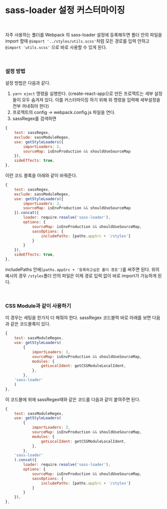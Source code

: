 # sass-loader 설정 커스터마이징

<br>

자주 사용하는 폴더를 Webpack 의 sass-loader 설정에 등록해두면 폴더 안의 파일을 import 할때  `@import '../styles/utils.scss'`처럼 모든 경로를 입력 안하고 `@import 'utils.scss'` 으로 바로 사용할 수 있게 된다.

<br>

### 설정 방법

설정 방법은 다음과 같다.

1. `yarn eject` 명령을 실행한다.
   (create-react-app으로 만든 프로젝트는 세부 설정들이 모두 숨겨져 있다. 이를 커스터마이징 하기 위해 위 명령을 입력해 세부설정을 전부 꺼내줘야 한다)
2. 프로젝트의 config -> webpack.config.js 파일을 연다.
3. sassRegex를 검색하면 

```javascript
{
	test: sassRegex,
	exclude: sassModuleRegex,
	use: getStyleLoaders({
		importLoaders: 2,
		sourceMap: isEnvProduction && shouldUseSourceMap
	}),
	sideEffects: true,
},
```

이런 코드 블록을 아래와 같이 바꿔준다.

```javascript
{
	test: sassRegex,
	exclude: sassModuleRegex,
	use: getStyleLoaders({
		importLoaders: 2,
		sourceMap: isEnvProduction && shouldUseSourceMap
	}).concat({
		loader: require.resolve('sass-loader'),
		options: {
			sourceMap: isEnvProduction && shouldUseSourceMap,
			sassOptions: {
				includePaths: [paths.appSrc + '/styles']
			}
		}
	}),
	sideEffects: true,
},
```

includePaths 안에`[paths.appSrc + '등록하고싶은 폴더 경로']`를 써주면 된다. 위의 예시의 경우 `/styles`폴더 안의 파일은 이제 경로 입력 없이 바로 import가 가능하게 된다.

<br>

### CSS Module과 같이 사용하기

이 경우는 세팅을 한가지 더 해줘야 한다. sassRegex 코드블력 바로 아래를 보면 다음과 같은 코드블록이 있다.

```javascript
{
	test: sassModuleRegex,
	use: getStyleLoaders(
		{
			importLoaders: 3,
			sourceMap: isEnvProduction && shouldUseSourceMap,
			modules: {
				getLocalIdent: getCSSModuleLocalIdent,
			},
		},
	'sass-loader'
	)
},
```

이 코드블에 위에 sassRegex때와 같은 코드를 다음과 같이 붙여주면 된다.

```javascript
{
	test: sassModuleRegex,
	use: getStyleLoaders(
		{
			importLoaders: 3,
			sourceMap: isEnvProduction && shouldUseSourceMap,
			modules: {
				getLocalIdent: getCSSModuleLocalIdent,
			},
		},
	'sass-loader'
	).concat({
		loader: require.resolve('sass-loader'),
		options: {
			sourceMap: isEnvProduction && shouldUseSourceMap,
			sassOptions: {
				includePaths: [paths.appSrc + '/styles']
			}
		}
	}),
},
```

